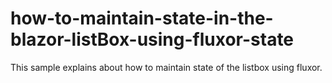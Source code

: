 # how-to-maintain-state-in-the-blazor-listBox-using-fluxor-state
This sample explains about how to maintain state of the listbox using fluxor.
